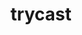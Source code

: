 ---
layout: project
title: trycast
summary: >
    Parses JSON-like values whose shape is defined by typed dictionaries
    (TypedDicts) and other standard Python type hints.
logo_filename: logo.svg
logo_png_filename: logo-96@2x.png
started_on: 2020-11-26
ended_on: ongoing
x_started_on_source: first commit in git repo
x_ended_on_source: TBD
x_languages: [Python]
x_lines_of_code: TBD
x_location: Cathode at /Users/davidf/Projects

redirect_to_url: https://pypi.org/project/trycast/

---